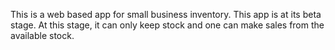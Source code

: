 This is a web based app for small business inventory.
This app is at its beta stage.
At this stage, it can only keep stock and one can make sales from the available stock.